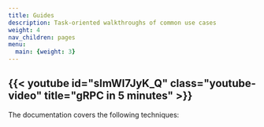 ```yaml
---
title: Guides
description: Task-oriented walkthroughs of common use cases
weight: 4
nav_children: pages
menu:
  main: {weight: 3}
---
```

{{< youtube id="sImWl7JyK_Q" class="youtube-video" title="gRPC in 5 minutes" >}}
---
The documentation covers the following techniques:
